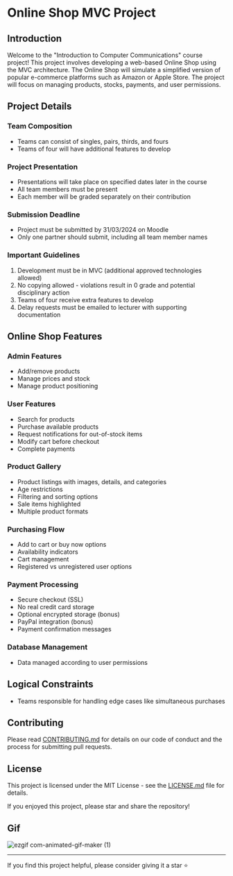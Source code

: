 # Online Shop MVC Project

## Introduction

Welcome to the "Introduction to Computer Communications" course project! This project involves developing a web-based Online Shop using the MVC architecture. The Online Shop will simulate a simplified version of popular e-commerce platforms such as Amazon or Apple Store. The project will focus on managing products, stocks, payments, and user permissions.

## Project Details

### Team Composition
- Teams can consist of singles, pairs, thirds, and fours
- Teams of four will have additional features to develop

### Project Presentation  
- Presentations will take place on specified dates later in the course
- All team members must be present
- Each member will be graded separately on their contribution

### Submission Deadline
- Project must be submitted by 31/03/2024 on Moodle
- Only one partner should submit, including all team member names

### Important Guidelines
1. Development must be in MVC (additional approved technologies allowed)
2. No copying allowed - violations result in 0 grade and potential disciplinary action
3. Teams of four receive extra features to develop
4. Delay requests must be emailed to lecturer with supporting documentation

## Online Shop Features

### Admin Features
- Add/remove products
- Manage prices and stock
- Manage product positioning 

### User Features  
- Search for products
- Purchase available products
- Request notifications for out-of-stock items
- Modify cart before checkout
- Complete payments

### Product Gallery
- Product listings with images, details, and categories  
- Age restrictions
- Filtering and sorting options
- Sale items highlighted
- Multiple product formats

### Purchasing Flow
- Add to cart or buy now options
- Availability indicators  
- Cart management
- Registered vs unregistered user options

### Payment Processing
- Secure checkout (SSL)
- No real credit card storage
- Optional encrypted storage (bonus)
- PayPal integration (bonus)
- Payment confirmation messages

### Database Management
- Data managed according to user permissions

## Logical Constraints
- Teams responsible for handling edge cases like simultaneous purchases

## Contributing

Please read [CONTRIBUTING.md](CONTRIBUTING.md) for details on our code of conduct and the process for submitting pull requests.

## License

This project is licensed under the MIT License - see the [LICENSE.md](LICENSE.md) file for details.

If you enjoyed this project, please star and share the repository!

## Gif
![ezgif com-animated-gif-maker (1)](https://github.com/user-attachments/assets/febbe7c4-ac12-48ef-8081-db22b431bbbf)


---

If you find this project helpful, please consider giving it a star ⭐️
